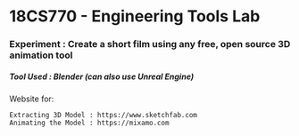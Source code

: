 # **18CS770 - Engineering Tools Lab**

### Experiment : Create a short film using any free, open source 3D animation tool

##### Tool Used : Blender (can also use Unreal Engine)

Website for:
```
Extracting 3D Model : https://www.sketchfab.com
Animating the Model : https://mixamo.com
```
